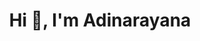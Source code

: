 <h1 align="center">Hi 👋, I'm Adinarayana</h1>
<!---
Adinarayana11/Adinarayana11 is a ✨ special ✨ repository because its `README.md` (this file) appears on your GitHub profile.
You can click the Preview link to take a look at your changes.
--->
